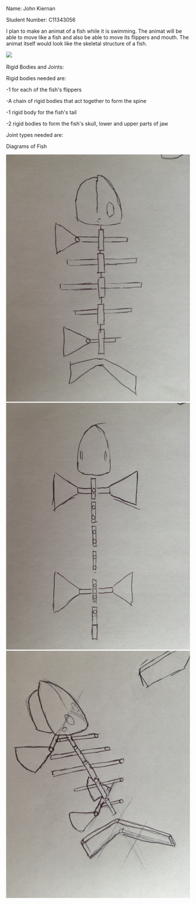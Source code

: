 Name: John Kiernan

Student Number: C11343056

I plan to make an animat of a fish while it is swimming. The animat will be able to move like a fish
and also be able to move its flippers and mouth. The animat itself would look like the skeletal 
structure of a fish.

![](http://www.biology-resources.com/images/fish-swimming-big.jpg)

Rigid Bodies and Joints:

Rigid bodies needed are:

-1 for each of the fish's flippers

-A chain of rigid bodies that act together to form the spine

-1 rigid body for the fish's tail

-2 rigid bodies to form the fish's skull, lower and upper parts of jaw

Joint types needed are:

Diagrams of Fish

![](IMG_0198.JPG)
![](IMG_0199.JPG)
![](IMG_0200.JPG)